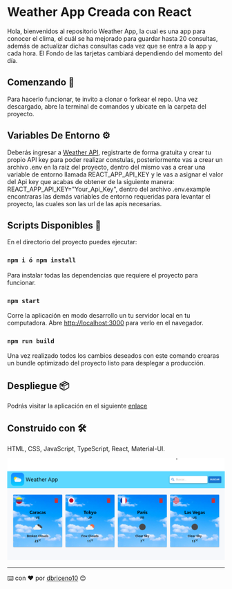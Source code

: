 # Weather App Creada con React

Hola, bienvenidos al repositorio Weather App, la cual es una app para conocer el clima, el cuál se ha mejorado para guardar hasta 20 consultas, además de actualizar dichas consultas cada vez que se entra a la app y cada hora. El Fondo de las tarjetas cambiará dependiendo del momento del día.

## Comenzando 🚀

Para hacerlo funcionar, te invito a clonar o forkear el repo. Una vez descargado, abre la terminal de comandos y ubicate en la carpeta del proyecto.

## Variables De Entorno ⚙️

Deberás ingresar a [Weather API](https://openweathermap.org/api), registrarte de forma gratuita y crear tu propio API key para poder realizar constulas, posteriormente vas a crear un archivo .env en la raiz del proyecto, dentro del mismo vas a crear una variable de entorno llamada REACT_APP_API_KEY y le vas a asignar el valor del Api key que acabas de obtener de la siguiente manera: REACT_APP_API_KEY="Your_Api_Key", dentro del archivo .env.example encontraras las demás variables de entorno requeridas para levantar el proyecto, las cuales son las url de las apis necesarias.

## Scripts Disponibles 📌

En el directorio del proyecto puedes ejecutar:

### `npm i ó npm install`

Para instalar todas las dependencias que requiere el proyecto para funcionar.

### `npm start`

Corre la aplicación en modo desarrollo un tu servidor local en tu computadora.
Abre [http://localhost:3000](http://localhost:3000) para verlo en el navegador.

### `npm run build`

Una vez realizado todos los cambios deseados con este comando crearas un bundle optimizado del proyecto listo para desplegar a producción.

## Despliegue 📦

Podrás visitar la aplicación en el siguiente [enlace](https://weather-app-dbriceno10.vercel.app/)

## Construido con 🛠️

HTML, CSS, JavaScript, TypeScript, React, Material-UI.

<img src="./public/miniatura.png"/>

---

⌨️ con ❤️ por [dbriceno10](https://github.com/dbriceno10) 😊
